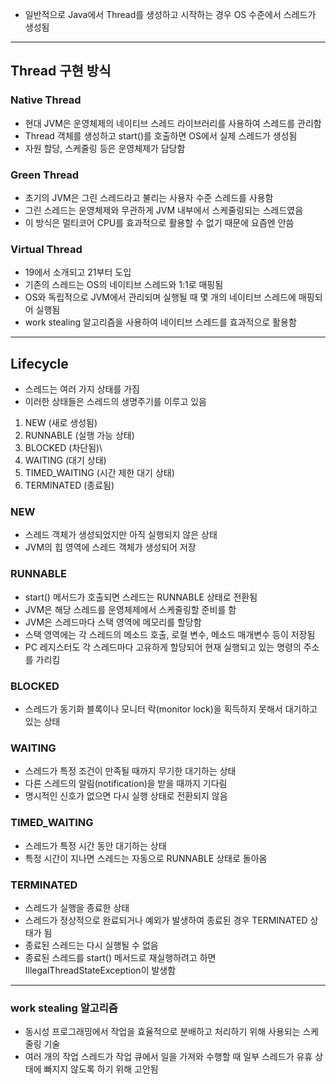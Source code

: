 - 일반적으로 Java에서 Thread를 생성하고 시작하는 경우 OS 수준에서 스레드가 생성됨

---

## Thread 구현 방식

### Native Thread
- 현대 JVM은 운영체제의 네이티브 스레드 라이브러리를 사용하여 스레드를 관리함
- Thread 객체를 생성하고 start()를 호출하면 OS에서 실제 스레드가 생성됨
- 자원 할당, 스케줄링 등은 운영체제가 담당함
### Green Thread
- 초기의 JVM은 그린 스레드라고 불리는 사용자 수준 스레드를 사용함
- 그린 스레드는 운영체제와 무관하게 JVM 내부에서 스케줄링되는 스레드였음
- 이 방식은 멀티코어 CPU를 효과적으로 활용할 수 없기 때문에 요즘엔 안씀
### Virtual Thread
- 19에서 소개되고 21부터 도입
- 기존의 스레드는 OS의 네이티브 스레드와 1:1로 매핑됨
- OS와 독립적으로 JVM에서 관리되며 실행될 때 몇 개의 네이티브 스레드에 매핑되어 실행됨
- work stealing 알고리즘을 사용하여 네이티브 스레드를 효과적으로 활용함

---

## Lifecycle
- 스레드는 여러 가지 상태를 가짐
- 이러한 상태들은 스레드의 생명주기를 이루고 있음
1. NEW (새로 생성됨)
2. RUNNABLE (실행 가능 상태)
3. BLOCKED (차단됨)\
4. WAITING (대기 상태)
5. TIMED_WAITING (시간 제한 대기 상태)
6. TERMINATED (종료됨)
### NEW
- 스레드 객체가 생성되었지만 아직 실행되지 않은 상태
- JVM의 힙 영역에 스레드 객체가 생성되어 저장
### RUNNABLE
- start() 메서드가 호출되면 스레드는 RUNNABLE 상태로 전환됨
- JVM은 해당 스레드를 운영체제에서 스케줄링할 준비를 함
- JVM은 스레드마다 스택 영역에 메모리를 할당함
- 스택 영역에는 각 스레드의 메소드 호출, 로컬 변수, 메소드 매개변수 등이 저장됨
- PC 레지스터도 각 스레드마다 고유하게 할당되어 현재 실행되고 있는 명령의 주소를 가리킴
### BLOCKED
- 스레드가 동기화 블록이나 모니터 락(monitor lock)을 획득하지 못해서 대기하고 있는 상태
### WAITING
- 스레드가 특정 조건이 만족될 때까지 무기한 대기하는 상태
- 다른 스레드의 알림(notification)을 받을 때까지 기다림
- 명시적인 신호가 없으면 다시 실행 상태로 전환되지 않음
### TIMED_WAITING
- 스레드가 특정 시간 동안 대기하는 상태
- 특정 시간이 지나면 스레드는 자동으로 RUNNABLE 상태로 돌아옴
### TERMINATED
- 스레드가 실행을 종료한 상태
- 스레드가 정상적으로 완료되거나 예외가 발생하여 종료된 경우 TERMINATED 상태가 됨
- 종료된 스레드는 다시 실행될 수 없음
- 종료된 스레드를 start() 메서드로 재실행하려고 하면 IllegalThreadStateException이 발생함

---

### work stealing 알고리즘
- 동시성 프로그래밍에서 작업을 효율적으로 분배하고 처리하기 위해 사용되는 스케줄링 기술
- 여러 개의 작업 스레드가 작업 큐에서 일을 가져와 수행할 때
  일부 스레드가 유휴 상태에 빠지지 않도록 하기 위해 고안됨